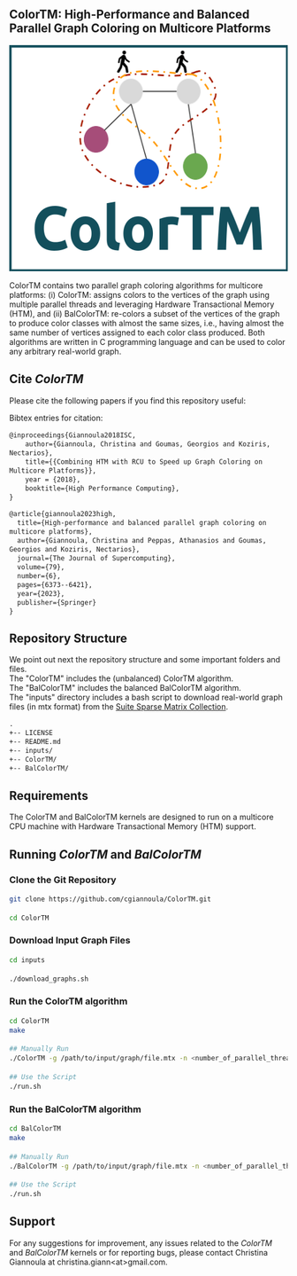 ## ColorTM: High-Performance and Balanced Parallel Graph Coloring on Multicore Platforms

<p align="center">
  <img width="545" height="408" src="https://github.com/cgiannoula/ColorTM/blob/main/images/ColorTM_Logo.png">
</p>

ColorTM contains two parallel graph coloring algorithms for multicore platforms: (i) ColorTM: assigns colors to the vertices of the graph using multiple parallel threads and leveraging Hardware Transactional Memory (HTM), and (ii) BalColorTM: re-colors a subset of the vertices of the graph to produce color classes with almost the same sizes, i.e., having almost the same number of vertices assigned to each color class produced. Both algorithms are written in C programming language and can be used to color any arbitrary real-world graph.

## Cite <i>ColorTM</i>

Please cite the following papers if you find this repository useful:


Bibtex entries for citation:
```
@inproceedings{Giannoula2018ISC,
    author={Giannoula, Christina and Goumas, Georgios and Koziris, Nectarios},
    title={{Combining HTM with RCU to Speed up Graph Coloring on Multicore Platforms}}, 
    year = {2018},
    booktitle={High Performance Computing},
}
```
```
@article{giannoula2023high,
  title={High-performance and balanced parallel graph coloring on multicore platforms},
  author={Giannoula, Christina and Peppas, Athanasios and Goumas, Georgios and Koziris, Nectarios},
  journal={The Journal of Supercomputing},
  volume={79},
  number={6},
  pages={6373--6421},
  year={2023},
  publisher={Springer}
}
```

## Repository Structure
We point out next the repository structure and some important folders and files.<br> 
The "ColorTM" includes the (unbalanced) ColorTM algorithm.<br>
The "BalColorTM" includes the balanced BalColorTM algorithm.<br>
The "inputs" directory includes a bash script to download real-world graph files (in mtx format) from the [Suite Sparse Matrix Collection](https://sparse.tamu.edu/).<br> 

```
.
+-- LICENSE
+-- README.md
+-- inputs/ 
+-- ColorTM/ 
+-- BalColorTM/ 
```

## Requirements 

The ColorTM and BalColorTM kernels are designed to run on a multicore CPU machine with Hardware Transactional Memory (HTM) support.

## Running <i> ColorTM </i> and <i> BalColorTM </i>

### Clone the Git Repository

```sh
git clone https://github.com/cgiannoula/ColorTM.git

cd ColorTM
```

### Download Input Graph Files

```sh
cd inputs

./download_graphs.sh 
```


### Run the ColorTM algorithm 

```sh
cd ColorTM 
make

## Manually Run  
./ColorTM -g /path/to/input/graph/file.mtx -n <number_of_parallel_threads>

## Use the Script
./run.sh 
```


### Run the BalColorTM algorithm 

```sh
cd BalColorTM 
make

## Manually Run  
./BalColorTM -g /path/to/input/graph/file.mtx -n <number_of_parallel_threads>

## Use the Script
./run.sh 
```


## Support
For any suggestions for improvement, any issues related to the <i>ColorTM</i> and <i>BalColorTM</i> kernels or for reporting bugs, please contact Christina Giannoula at christina.giann\<at\>gmail.com.
